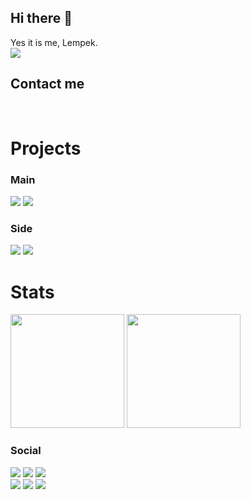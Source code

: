 ## Hi there 👋
 Yes it is me, Lempek. <br>
![](https://komarev.com/ghpvc/?username=LempekPL&color=69e621&style=flat-square)

## Contact me
<div>
 <a href="mailto:piotr.m.lempkowski@gmail.com"><img src="https://img.shields.io/static/v1?label=gmail&message=piotr.m.lempkowski%40gmail.com&color=D14836&style=for-the-badge&logo=gmail" alt=""></a>
 <a href="https://www.linkedin.com/in/piotrlempek/"><img src="https://img.shields.io/static/v1?label=linkedin&message=Piotr%20Lempkowski&color=0E76A8&style=for-the-badge&logo=linkedin" alt=""></a>
<!--   <a href="https://twitter.com/LempekOfficial"><img src="https://img.shields.io/static/v1?label=twitter&message=%40LempekOfficial&color=1DA1F2&style=for-the-badge&logo=twitter" alt=""></a> -->
<!--   <a href="https://t.me/lempekpl"><img src="https://img.shields.io/static/v1?label=telegram&message=%40lempekpl&color=00B2FF&style=for-the-badge&logo=telegram" alt=""></a> -->
</div>

# Projects
### Main
[![](https://github-readme-stats.vercel.app/api/pin/?username=LempekPL&repo=gairun&cache_seconds=7200&theme=merko&hide_border=true)](https://github.com/LempekPL/gairun)
[![](https://github-readme-stats.vercel.app/api/pin/?username=LempekPL&repo=westerplatte-defenders&cache_seconds=7200&theme=merko&hide_border=true)](https://github.com/BigBruhCoders/westerplatte-defenders)

### Side
[![](https://github-readme-stats.vercel.app/api/pin/?username=LempekPL&repo=GoRedirect&cache_seconds=7200&theme=merko&hide_border=true)](https://github.com/LempekPL/GoRedirect)
[![](https://github-readme-stats.vercel.app/api/pin/?username=LempekPL&repo=rust-redirect&cache_seconds=7200&theme=merko&hide_border=true)](https://github.com/LempekPL/rust-redirect)

# Stats
<div>
  <img src="https://github-readme-stats.vercel.app/api?username=LempekPL&count_private=true&show_icons=true&theme=merko&hide_border=true" height="182">
  <img src="https://github-readme-stats.vercel.app/api/top-langs/?username=LempekPL&layout=compact&theme=merko&langs_count=8&hide_border=true" height="182">
</div>

### Social
<div>
   <a href="https://www.youtube.com/channel/UCL6-HSEiD28U5ddwL5l9fFA"><img src="https://img.shields.io/static/v1?label=youtube&message=Lempek&color=C4302B&style=for-the-badge&logo=youtube"></a>
   <a href="https://www.twitch.tv/lempekpl"><img src="https://img.shields.io/static/v1?label=twitch&message=LempekPL&color=6441A5&style=for-the-badge&logo=twitch"></a>
   <a href="https://discord.com/users/249253855613812736"><img src="https://img.shields.io/static/v1?label=discord&message=Lempek%237376&color=7289DA&style=for-the-badge&logo=discord"></a>
   <br>
   <a href="https://twitter.com/LEMPEKPL"><img src="https://img.shields.io/static/v1?label=twitter&message=%40LEMPEKPL&color=1DA1F2&style=for-the-badge&logo=twitter"></a>
   <a href="https://www.reddit.com/user/LempekPL"><img src="https://img.shields.io/static/v1?label=reddit&message=u%2FLempek&color=FF5700&style=for-the-badge&logo=reddit"></a>
   <a href="https://steamcommunity.com/id/LempekPL/"><img src="https://img.shields.io/static/v1?label=steam&message=Lempek&color=0B4A7C&style=for-the-badge&logo=steam"></a>
   <a href="https://t.me/lempekpl"><img src="https://img.shields.io/static/v1?label=telegram&message=%40lempekpl&color=00B2FF&style=for-the-badge&logo=telegram" alt=""></a>
   <!-- I wonder what is this :)
   <br>
   <a href="https://open.spotify.com/user/uzw52te8sueqlr05dfgxxbit9"><img src="https://img.shields.io/static/v1?label=Spotify&message=LempekPL&color=1DB954&style=for-the-badge&logo=spotify"></a>
   <a href="https://soundcloud.com/lempekpl"><img src="https://img.shields.io/static/v1?label=SoundCloud&message=Lempek&color=FF5000&style=for-the-badge&logo=soundcloud"></a>
   <br>
   <a href="https://www.furaffinity.net/user/lempek"><img src="https://img.shields.io/static/v1?label=FurAffinity&message=Lempek&color=orange&style=for-the-badge&logo=fur%20affinity"></a>
   <a href="https://furmap.net/profile/005d1633"><img src="https://img.shields.io/static/v1?label=FurMap&message=Lempek&color=FF5757&style=for-the-badge&logo=furry%20network">     </a>
-->
</div>
